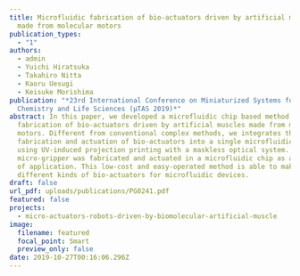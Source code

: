 ```yaml
---
title: Microfluidic fabrication of bio-actuators driven by artificial muscles
  made from molecular motors
publication_types:
  - "1"
authors:
  - admin
  - Yuichi Hiratsuka
  - Takahiro Nitta
  - Kaoru Uesugi
  - Keisuke Morishima
publication: "*23rd International Conference on Miniaturized Systems for
  Chemistry and Life Sciences (µTAS 2019)*"
abstract: In this paper, we developed a microfluidic chip based method for
  fabrication of bio-actuators driven by artificial muscles made from molecular
  motors. Different from conventional complex methods, we integrates the
  fabrication and actuation of bio-actuators into a single microfluidic chip
  using UV-induced projection printing with a maskless optical system. A
  micro-gripper was fabricated and actuated in a microfluidic chip as an example
  of application. This low-cost and easy-operated method is able to make
  different kinds of bio-actuators for microfluidic devices.
draft: false
url_pdf: uploads/publications/PG0241.pdf
featured: false
projects:
  - micro-actuators-robots-driven-by-biomolecular-artificial-muscle
image:
  filename: featured
  focal_point: Smart
  preview_only: false
date: 2019-10-27T00:16:06.296Z
---
```

